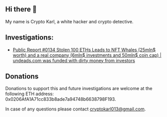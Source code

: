 ## Hi there 👋

My name is Crypto Karl, a white hacker and crypto detective.

## Investigations:
* [Public Report #0134 Stolen 100 ETHs Leads to NFT Whales (25mln$ worth) and a real company (6mln$ investments and 50mln$ coin cap) | undeads.com was funded with dirty money from investors](https://github.com/cryptokarl013/report-0134-stolen-ETHs-Leads-to-NFT-Whales-and-a-real-company-undeads-com)


## Donations

Donations to support this and future investigations are welcome at the following ETH address: 0x0206AfA1A71cc833b8ade7a94748b6638798F193.

In case of any questions please contact [cryptokarl013@gmail.com](mailto:cryptokarl013@gmail.com). 
